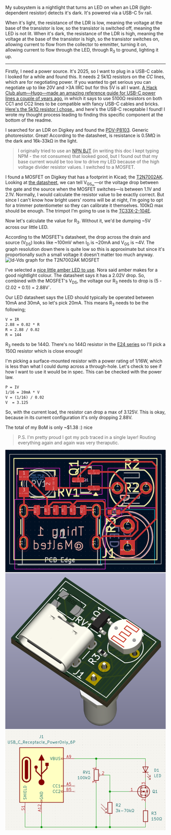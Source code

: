 My subsystem is a nightlight that turns an LED on when an LDR (light-dependent resistor) detects it's dark. It's powered via a USB-C 5v rail.

When it's light, the resistance of the LDR is low, meaning the voltage at the base of the transistor is low, so the transistor is switched off, meaning the LED is not lit.
When it's dark, the resistance of the LDR is high, meaning the voltage at the base of the transistor is high, so the transistor switches on, allowing current to flow from the collector to emmitter, turning it on, allowing current to flow through the LED, through R<sub>3</sub> to ground, lighting it up.

---

Firstly, I need a power source. It's 2025, so I want to plug in a USB-C cable. I looked for a while and found this. It needs 2 5k1Ω resistors on the *CC* lines, which are for negotiating power. If you wanted to get serious you can negotiate up to like 20V and >3A IIRC but for this 5V is all I want. [A Hack Club alum—Hugo—made an amazing reference guide for USB-C power lines a couple of years ago](https://www.hugohu.me/media/USB-C.Primer.pdf), in which it says to use 5100Ω resistors on both CC1 and CC2 lines to be compatible with fancy USB-C cables and bricks. [Here's the 5k1Ω resistor I chose.](https://www.digikey.com/en/products/detail/yageo/RC0402FR-075K1L/726624), and here's the USB-C receptable I found! I wrote my thought process leading to finding this specific component at the bottom of the readme.

I searched for an LDR on Digikey and found the [PDV-P8103](https://www.digikey.com/en/products/detail/advanced-photonix/PDV-P8103/480610). Generic photoresistor. Great! According to the datasheet, is resistance is 0.5MΩ in the dark and 16k-33kΩ in the light.

> I originally tried to use an [NPN BJT](https://en.wikipedia.org/wiki/Bipolar_junction_transistor) (in writing this doc I kept typing NPM - the rot consumes) that looked good, but I found out that my base current would be too low to drive my LED because of the high voltage divider resistor values. I switched to a MOSFET.

I found a MOSFET on Digikey that has a footprint in Kicad; the [T2N7002AK](https://www.digikey.com/en/products/detail/toshiba-semiconductor-and-storage/T2N7002AK-LM/5298028). Looking at [the datasheet](https://toshiba.semicon-storage.com/info/docget.jsp?did=29712&prodName=T2N7002AK), we can tell V<sub>GSₜₕ</sub>—or the voltage drop between the gate and the source when the MOSFET switches—is between 1.1V and 2.1V. Normally, I would calculate the resistor value to be exactly correct. But since I can't know how bright users' rooms will be at night, I'm going to opt for a trimmer potentiometer so they can calibrate it themselves. 100kΩ max should be enough. The trimpot I'm going to use is the [TC33X-2-104E](https://www.digikey.com/en/products/detail/bourns-inc/TC33X-2-104E/612859).

Now let's calculate the value for R<sub>3</sub>. Without it, we'd be dumping ~5V across our little LED.

According to the MOSFET's datasheet, the drop across the drain and source (V<sub>DS</sub>) looks like ~100mV when I<sub>D</sub> is ~20mA and V<sub>GS</sub> is ~4V. The graph resolution down there is quite low so this is approximate but since it's proportionally such a small voltage it doesn't matter too much anyway.
![Id-Vds graph for the T2N7002AK MOSFET](./assetsT2N7002AK-Id-Vds.png)

I've selected a [nice little amber LED to use](https://www.mouser.com/datasheet/2/678/av02-1532en_ds_hlmp-wl02_2014-08-20-1827901.pdf). Nora said amber makes for a good nightlight colour. The datasheet says it has a 2.02V drop. So, combined with the MOSFET's V<sub>DS</sub>, the voltage our R<sub>3</sub> needs to drop is (5 - (2.02 + 0.1)) = 2.88V`.

Our LED datasheet says the LED should typically be operated between 10mA and 30mA, so let's pick 20mA. This means R<sub>3</sub> needs to be the following;

```
V = IR
2.88 = 0.02 * R
R = 2.88 / 0.02
R = 144
```

R<sub>3</sub> needs to be 144Ω. There's no 144Ω resistor in the [E24 series](https://asenergi.com/pdf/resistors/standard-resistor-values-e24.pdf) so I'll pick a 150Ω resistor which is close enough!

I'm picking a surface-mounted resistor with a power rating of 1/16W, which is less than what I could dump across a through-hole. Let's check to see if how I want to use it would be in spec. This can be checked with the power law.

```
P = IV
1/16 = 20mA * V
V = (1/16) / 0.02
V ‎ = 3.125
```

So, with the current load, the resistor can drop a max of 3.125V. This is okay, because in its current configuration it's only dropping 2.88V.

The total of my BoM is only ~$1.38 :) nice

> P.S. I'm pretty proud I got my pcb traced in a single layer! Routing everything again and again was very theraputic.

![PCB](./pcb.png)
![3D PCB](./pcb-3d.png)
![Schematic](./schematic.png)
